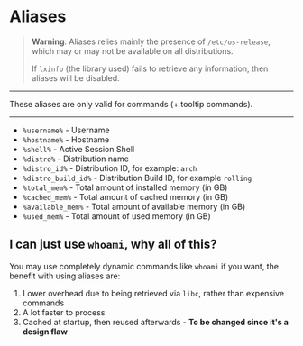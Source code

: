 # Aliases
> **Warning**:
> Aliases relies mainly the presence of `/etc/os-release`, which may or may not be available on all distributions.
>
> If `lxinfo` (the library used) fails to retrieve any information, then aliases will be disabled.
***
These aliases are only valid for commands (+ tooltip commands).
***
- `%username%` - Username
- `%hostname%` - Hostname
- `%shell%` - Active Session Shell
- `%distro%` - Distribution name
- `%distro_id%` - Distribution ID, for example: `arch`
- `%distro_build_id%` - Distribution Build ID, for example `rolling`
- `%total_mem%` - Total amount of installed memory (in GB)
- `%cached_mem%` - Total amount of cached memory (in GB)
- `%available_mem%` - Total amount of available memory (in GB)
- `%used_mem%` - Total amount of used memory (in GB)

## I can just use `whoami`, why all of this?
You may use completely dynamic commands like `whoami` if you want, the benefit with using aliases are:

1. Lower overhead due to being retrieved via `libc`, rather than expensive commands
2. A lot faster to process
3. Cached at startup, then reused afterwards - **To be changed since it's a design flaw**
